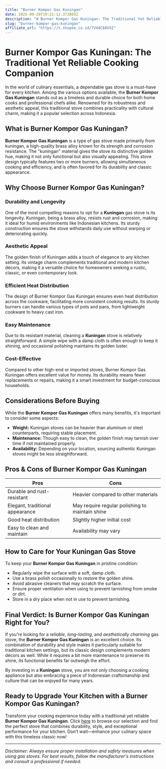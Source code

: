 ```yaml
---
title: "Burner Kompor Gas Kuningan"
date: 2025-09-28T19:21:12.372805Z
description: "# Burner Kompor Gas Kuningan: The Traditional Yet Reliable Cooking Companion..."
slug: "burner-kompor-gas-kuningan"
affiliate_url: "https://s.shopee.co.id/7V44C68VX2"
---
```

# Burner Kompor Gas Kuningan: The Traditional Yet Reliable Cooking Companion

In the world of culinary essentials, a dependable gas stove is a must-have for every kitchen. Among the various options available, the **Burner Kompor Gas Kuningan** stands out as a timeless and durable choice for both home cooks and professional chefs alike. Renowned for its robustness and aesthetic appeal, this traditional stove combines practicality with cultural charm, making it a popular selection across Indonesia.

## What is Burner Kompor Gas Kuningan?

**Burner Kompor Gas Kuningan** is a type of gas stove made primarily from kuningan, a high-quality brass alloy known for its strength and corrosion resistance. The "kuningan" material gives the stove its distinctive golden hue, making it not only functional but also visually appealing. This stove design typically features two or more burners, allowing simultaneous cooking and efficiency, and is often favored for its durability and classic appearance.

## Why Choose Burner Kompor Gas Kuningan?

### Durability and Longevity

One of the most compelling reasons to opt for a **Kuningan** gas stove is its longevity. Kuningan, being a brass alloy, resists rust and corrosion, making it ideal for humid environments like Indonesian kitchens. Its sturdy construction ensures the stove withstands daily use without warping or deteriorating quickly.

### Aesthetic Appeal

The golden finish of Kuningan adds a touch of elegance to any kitchen setting. Its vintage charm complements traditional and modern kitchen décors, making it a versatile choice for homeowners seeking a rustic, classic, or even contemporary look.

### Efficient Heat Distribution

The design of Burner Kompor Gas Kuningan ensures even heat distribution across the cookware, facilitating more consistent cooking results. Its sturdy burners can handle various types of pots and pans, from lightweight cookware to heavy cast iron.

### Easy Maintenance

Due to its resistant material, cleaning a **Kuningan** stove is relatively straightforward. A simple wipe with a damp cloth is often enough to keep it shining, and occasional polishing maintains its golden luster.

### Cost-Effective

Compared to other high-end or imported stoves, Burner Kompor Gas Kuningan offers excellent value for money. Its durability means fewer replacements or repairs, making it a smart investment for budget-conscious households.

## Considerations Before Buying

While the **Burner Kompor Gas Kuningan** offers many benefits, it's important to consider some aspects:

- **Weight:** Kuningan stoves can be heavier than aluminum or steel counterparts, requiring stable placement.
- **Maintenance:** Though easy to clean, the golden finish may tarnish over time if not maintained properly.
- **Availability:** Depending on your location, sourcing authentic Kuningan stoves might be less straightforward.

## Pros & Cons of Burner Kompor Gas Kuningan

| Pros                                 | Cons                                       |
|-------------------------------------|--------------------------------------------|
| Durable and rust-resistant        | Heavier compared to other materials     |
| Elegant, traditional appearance | May require regular polishing to maintain shine |
| Good heat distribution            | Slightly higher initial cost          |
| Easy to clean and maintain        | Availability may vary                |

## How to Care for Your Kuningan Gas Stove

To keep your **Burner Kompor Gas Kuningan** in pristine condition:

- Regularly wipe the surface with a soft, damp cloth.
- Use a brass polish occasionally to restore the golden shine.
- Avoid abrasive cleaners that may scratch the surface.
- Ensure proper ventilation when using to prevent tarnishing from smoke or dirt.
- Store in a dry place when not in use to prevent tarnishing.

## Final Verdict: Is Burner Kompor Gas Kuningan Right for You?

If you're looking for a *reliable*, *long-lasting*, and *aesthetically charming* gas stove, the **Burner Kompor Gas Kuningan** is an excellent choice. Its combination of durability and style makes it particularly suitable for traditional kitchen settings, but its classic design complements modern décors as well. While it requires a bit more maintenance to preserve its shine, its functional benefits far outweigh the effort.

By investing in a **Kuningan** stove, you are not only choosing a cooking appliance but also embracing a piece of Indonesian craftsmanship and culture that can be enjoyed for many years.

## Ready to Upgrade Your Kitchen with a Burner Kompor Gas Kuningan?

Transform your cooking experience today with a traditional yet reliable **Burner Kompor Gas Kuningan**. Click [here](https://s.shopee.co.id/7V44C68VX2) to browse our selection and find the perfect stove that combines durability, style, and exceptional performance for your kitchen. Don’t wait—enhance your culinary space with this timeless classic now!

---

*Disclaimer: Always ensure proper installation and safety measures when using gas stoves. For best results, follow the manufacturer's instructions and consult a professional if needed.*